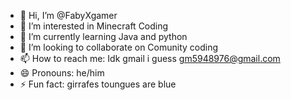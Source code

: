 - 👋 Hi, I’m @FabyXgamer
- 👀 I’m interested in Minecraft Coding
- 🌱 I’m currently learning Java and python
- 💞️ I’m looking to collaborate on Comunity coding
- 📫 How to reach me: Idk gmail i guess gm5948976@gmail.com
- 😄 Pronouns: he/him
- ⚡ Fun fact: girrafes toungues are blue

<!---
FabyXgamer/FabyXgamer is a ✨ special ✨ repository because its `README.md` (this file) appears on your GitHub profile.
You can click the Preview link to take a look at your changes.
--->
